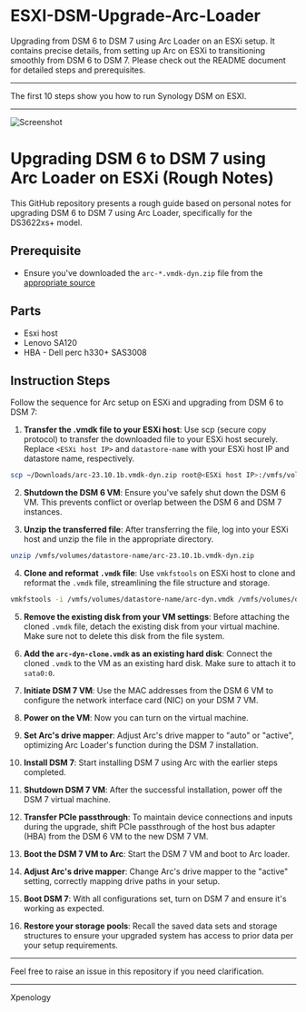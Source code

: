 # ESXI-DSM-Upgrade-Arc-Loader
Upgrading from DSM 6 to DSM 7 using Arc Loader on an ESXi setup. It contains precise details, from setting up Arc on ESXi to transitioning smoothly from DSM 6 to DSM 7. Please check out the README document for detailed steps and prerequisites.

---

The first 10 steps show you how to run Synology DSM on ESXI.

---

![Screenshot](https://i.postimg.cc/Hn9cbNY8/image.png)

# Upgrading DSM 6 to DSM 7 using Arc Loader on ESXi (Rough Notes)

This GitHub repository presents a rough guide based on personal notes for upgrading DSM 6 to DSM 7 using Arc Loader, specifically for the DS3622xs+ model.

## Prerequisite

- Ensure you've downloaded the `arc-*.vmdk-dyn.zip` file from the [appropriate source](https://github.com/AuxXxilium/arc/releases)

## Parts
- Esxi host
- Lenovo SA120
- HBA - Dell perc h330+ SAS3008

## Instruction Steps
Follow the sequence for Arc setup on ESXi and upgrading from DSM 6 to DSM 7:

1. **Transfer the .vmdk file to your ESXi host**: Use scp (secure copy protocol) to transfer the downloaded file to your ESXi host securely. Replace `<ESXi host IP>` and `datastore-name` with your ESXi host IP and datastore name, respectively.
 ```bash
scp ~/Downloads/arc-23.10.1b.vmdk-dyn.zip root@<ESXi host IP>:/vmfs/volumes/datastore-name/
```

2. **Shutdown the DSM 6 VM**: Ensure you've safely shut down the DSM 6 VM. This prevents conflict or overlap between the DSM 6 and DSM 7 instances.

3. **Unzip the transferred file**: After transferring the file, log into your ESXi host and unzip the file in the appropriate directory.
```bash
unzip /vmfs/volumes/datastore-name/arc-23.10.1b.vmdk-dyn.zip
```

4. **Clone and reformat `.vmdk` file**: Use `vmkfstools` on ESXi host to clone and reformat the `.vmdk` file, streamlining the file structure and storage.
```bash
vmkfstools -i /vmfs/volumes/datastore-name/arc-dyn.vmdk /vmfs/volumes/datastore-name/arc-dyn-clone.vmdk -d thin
```

5. **Remove the existing disk from your VM settings**: Before attaching the cloned `.vmdk` file, detach the existing disk from your virtual machine. Make sure not to delete this disk from the file system.

6. **Add the `arc-dyn-clone.vmdk` as an existing hard disk**: Connect the cloned `.vmdk` to the VM as an existing hard disk. Make sure to attach it to `sata0:0`.

7. **Initiate DSM 7 VM**: Use the MAC addresses from the DSM 6 VM to configure the network interface card (NIC) on your DSM 7 VM.

8. **Power on the VM**: Now you can turn on the virtual machine.

9. **Set Arc's drive mapper**: Adjust Arc's drive mapper to "auto" or "active", optimizing Arc Loader's function during the DSM 7 installation.

10. **Install DSM 7**: Start installing DSM 7 using Arc with the earlier steps completed.

11. **Shutdown DSM 7 VM**: After the successful installation, power off the DSM 7 virtual machine.

12. **Transfer PCIe passthrough**: To maintain device connections and inputs during the upgrade, shift PCIe passthrough of the host bus adapter (HBA) from the DSM 6 VM to the new DSM 7 VM.

13. **Boot the DSM 7 VM to Arc**: Start the DSM 7 VM and boot to Arc loader.

14. **Adjust Arc's drive mapper**: Change Arc's drive mapper to the "active" setting, correctly mapping drive paths in your setup.

15. **Boot DSM 7**: With all configurations set, turn on DSM 7 and ensure it's working as expected.

16. **Restore your storage pools**: Recall the saved data sets and storage structures to ensure your upgraded system has access to prior data per your setup requirements.

---

Feel free to raise an issue in this repository if you need clarification.

---

Xpenology
